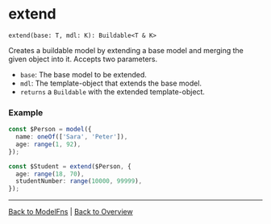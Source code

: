 # extend

`extend(base: T, mdl: K): Buildable<T & K>`

Creates a buildable model by extending a base model and merging the given object into it. Accepts two parameters.

- `base`: The base model to be extended.
- `mdl`: The template-object that extends the base model.
- `returns` a `Buildable` with the extended template-object.

### Example

```ts
const $Person = model({
  name: oneOf(['Sara', 'Peter']),
  age: range(1, 92),
});

const $Student = extend($Person, {
  age: range(18, 70),
  studentNumber: range(10000, 99999),
});
```

---

[Back to ModelFns](./model-fns.md) | [Back to Overview](../overview.md)
